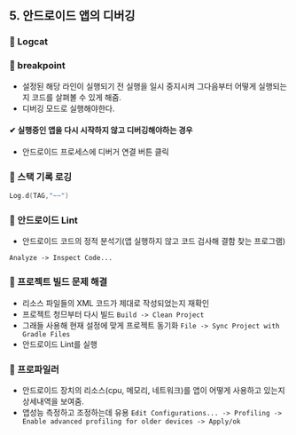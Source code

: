 ## 5. 안드로이드 앱의 디버깅

### 📌 Logcat

### 📌 breakpoint
  + 설정된 해당 라인이 실행되기 전 실행을 일시 중지시켜 그다음부터 어떻게 실행되는지 코드를 살펴볼 수 있게 해줌.
  + 디버깅 모드로 실행해야한다.
  
#### ✔ 실행중인 앱을 다시 시작하지 않고 디버깅해야하는 경우
  + 안드로이드 프로세스에 디버거 연결 버튼 클릭

### 📌 스택 기록 로깅
```kotlin
Log.d(TAG,"~~")
```

### 📌 안드로이드 Lint
  + 안드로이드 코드의 정적 분석기(앱 실행하지 않고 코드 검사해 결함 찾는 프로그램)
  
  ```Analyze -> Inspect Code...```

### 📌 프로젝트 빌드 문제 해결
  + 리소스 파일들의 XML 코드가 제대로 작성되었는지 재확인
  + 프로젝트 청므부터 다시 빌드 ```Build -> Clean Project```
  + 그래들 사용해 현재 설정에 맞게 프로젝트 동기화 ```File -> Sync Project with Gradle Files```
  + 안드로이드 Lint를 실행
  
### 📌 프로파일러
  + 안드로이드 장치의 리소스(cpu, 메모리, 네트워크)를 앱이 어떻게 사용하고 있는지 상세내역을 보여줌.
  + 앱성능 측정하고 조정하는데 유용
```Edit Configurations... -> Profiling -> Enable advanced profiling for older devices -> Apply/ok```

